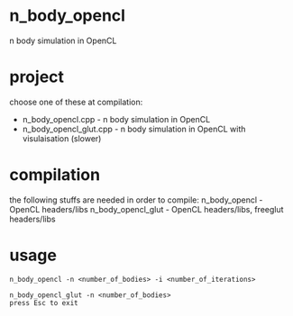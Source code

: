 # n_body_opencl
n body simulation in OpenCL

# project
choose one of these at compilation: 
* n_body_opencl.cpp - n body simulation in OpenCL
* n_body_opencl_glut.cpp - n body simulation in OpenCL with visulaisation (slower)

# compilation
the following stuffs are needed in order to compile:
n_body_opencl - OpenCL headers/libs
n_body_opencl_glut - OpenCL headers/libs, freeglut headers/libs

# usage
```
n_body_opencl -n <number_of_bodies> -i <number_of_iterations>
```
```
n_body_opencl_glut -n <number_of_bodies>
press Esc to exit
```
